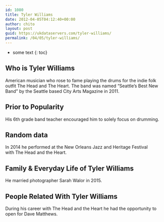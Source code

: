 ```yaml
---
id: 1080
title: Tyler Williams
date: 2012-04-05T04:12:40+00:00
author: chito
layout: post
guid: https://ukdataservers.com/tyler-williams/
permalink: /04/05/tyler-williams/
---
```


* some text
{: toc}
          
          
## Who is  Tyler Williams
                  
                  
                  
American musician who rose to fame playing the drums for the indie folk outfit The Head and The Heart. The band was named &#8220;Seattle&#8217;s Best New Band&#8221; by the Seattle based City Arts Magazine in 2011.
                  
                
                
                
## Prior to Popularity 
                  
                  
                  
His 6th grade band teacher encouraged him to solely focus on drumming.
                  
                
                
                
## Random data 
                  
                  
                  
In 2014 he performed at the New Orleans Jazz and Heritage Festival with The Head and the Heart.
                  
                
                
                
## Family & Everyday Life of Tyler Williams
                  
                  
                  
He married photographer Sarah Walor in 2015.
                  
                
                
                
## People Related With  Tyler Williams
                  
                  
                  
During his career with The Head and the Heart he had the opportunity to open for Dave Matthews. 
                  
                
              
            
          
          
          
    
    
  

